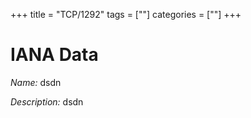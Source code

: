 +++
title = "TCP/1292"
tags = [""]
categories = [""]
+++

# IANA Data

_Name:_ dsdn

_Description:_ dsdn

